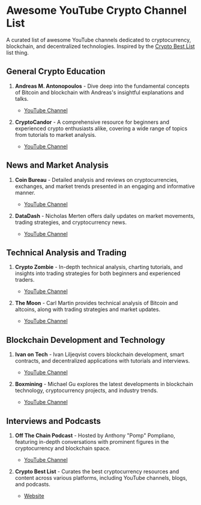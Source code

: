 # Awesome YouTube Crypto Channel List

A curated list of awesome YouTube channels dedicated to cryptocurrency, blockchain, and decentralized technologies.
Inspired by the [Crypto Best List](https://cryptobestlist.com/) list thing.

## General Crypto Education

1. **Andreas M. Antonopoulos** - Dive deep into the fundamental concepts of Bitcoin and blockchain with Andreas's insightful explanations and talks.
   - [YouTube Channel](https://www.youtube.com/user/aantonop)

2. **CryptoCandor** - A comprehensive resource for beginners and experienced crypto enthusiasts alike, covering a wide range of topics from tutorials to market analysis.
   - [YouTube Channel](https://www.youtube.com/channel/UCrNytueyuavn5mVVt89epDA)

## News and Market Analysis

1. **Coin Bureau** - Detailed analysis and reviews on cryptocurrencies, exchanges, and market trends presented in an engaging and informative manner.
   - [YouTube Channel](https://www.youtube.com/channel/UCqK_GSMbpiV8spgD3ZGloSw)

2. **DataDash** - Nicholas Merten offers daily updates on market movements, trading strategies, and cryptocurrency news.
   - [YouTube Channel](https://www.youtube.com/channel/UCCatR7nWbYrkVXdxXb4cGXw)

## Technical Analysis and Trading

1. **Crypto Zombie** - In-depth technical analysis, charting tutorials, and insights into trading strategies for both beginners and experienced traders.
   - [YouTube Channel](https://www.youtube.com/channel/UCiUnrCUGCJTCC7KjuW493Ww)

2. **The Moon** - Carl Martin provides technical analysis of Bitcoin and altcoins, along with trading strategies and market updates.
   - [YouTube Channel](https://www.youtube.com/channel/UCc4Rz_T9Sb1w5rqqo9pL1Og)

## Blockchain Development and Technology

1. **Ivan on Tech** - Ivan Liljeqvist covers blockchain development, smart contracts, and decentralized applications with tutorials and interviews.
   - [YouTube Channel](https://www.youtube.com/user/LiljeqvistIvan)

2. **Boxmining** - Michael Gu explores the latest developments in blockchain technology, cryptocurrency projects, and industry trends.
   - [YouTube Channel](https://www.youtube.com/channel/UCxODjeUwZHk3p-7TU-IsDOA)

## Interviews and Podcasts

1. **Off The Chain Podcast** - Hosted by Anthony "Pomp" Pompliano, featuring in-depth conversations with prominent figures in the cryptocurrency and blockchain space.
   - [YouTube Channel](https://www.youtube.com/channel/UCx0Q5x7lIHS5Q4SumPUv7dw)

2. **Crypto Best List** - Curates the best cryptocurrency resources and content across various platforms, including YouTube channels, blogs, and podcasts.
   - [Website](https://cryptobestlist.com/category/Crypto-Youtube-Channels/)


